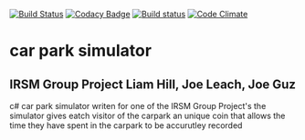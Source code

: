 [![Build Status](https://travis-ci.org/hillliam/Car-Park-Simulator.svg)](https://travis-ci.org/hillliam/Car-Park-Simulator)
[![Codacy Badge](https://api.codacy.com/project/badge/grade/2c1ebee0b51d4666bcdf9d25edcbb352)](https://www.codacy.com/app/b4026826/Car-Park-Simulator)
[![Build status](https://ci.appveyor.com/api/projects/status/j66m2kup318tp5y4?svg=true)](https://ci.appveyor.com/project/hillliam/car-park-simulator)
[![Code Climate](https://codeclimate.com/github/hillliam/Car-Park-Simulator/badges/gpa.svg)](https://codeclimate.com/github/hillliam/Car-Park-Simulator)

# car park simulator
 IRSM Group Project
Liam Hill, Joe Leach, Joe Guz
-----------------------------

c# car park simulator writen for one of the IRSM Group Project's 
the simulator gives eatch visitor of the carpark an unique coin that allows the time they have spent in the carpark to be accurutley recorded 